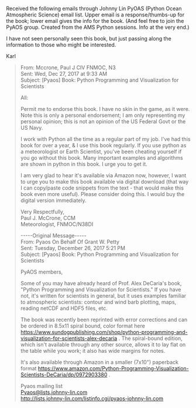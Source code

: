 Received the following emails through Johnny Lin PyOAS (Python Ocean Atmospheric Science) email list.
Upper email is a response/thumbs-up for the book; lower email gives the info for the book.
(And feel free to join the PyAOS group.  Created from the AMS Python sessions.  Info at the very end.)

I have not seen personally seen this book, but just passing along the information to those who might be interested.

Karl


> From: Mccrone, Paul J CIV FNMOC, N3  
> Sent: Wed, Dec 27, 2017 at 9:33 AM  
> Subject: [Pyaos] Book: Python Programming and Visualization for Scientists  
>
> All:
> 
> Permit me to endorse this book.  I have no skin in the game, as it were.  Note this is only a personal endorsement; I am only representing my personal opinion; this is not an opinion of the US Federal Govt or the US Navy.
> 
> I work with Python all the time as a regular part of my job. I've had this book for over a year, & I use this book regularly. If you use python as a meteorologist or Earth Scientist, you've been cheating yourself if you go without this book. Many important examples and algorithms are shown in python in this book. I urge you to get it.
> 
> I am very glad to hear it's available via Amazon now, however, I want to urge you to make this book available via digital download (that way I can copy/paste code snippets from the text - that would make this book even more useful). Please consider doing  this. I would buy the digital version immediately.
> 
> Very Respectfully,  
> Paul J. McCrone, CCM  
> Meteorologist, FNMOC/N38DI  
> 
> 
> -----Original Message-----  
> From: Pyaos On Behalf Of Grant W. Petty  
> Sent: Tuesday, December 26, 2017 5:21 PM  
> Subject: [Pyaos] Book: Python Programming and Visualization for Scientists  
> 
> 
> PyAOS members,
> 
> Some of you may have already heard of Prof. Alex DeCaria's book, "Python Programming and Visualization for Scientists."  If you have not, it's written for scientists in general, but it uses examples familiar to atmospheric scientists:  contour and wind barb plotting, maps, reading netCDF and HDF5 files, etc.
> 
> The book was recently been reprinted with error corrections and can be ordered in 8.5x11 spiral bound, color format here https://www.sundogpublishing.com/shop/python-programming-and-visualization-for-scientists-alex-decaria . The spiral-bound edition, which isn't available through any other source, allows it to lay flat on the table while you work; it also has wide margins for notes.
> 
> It's also available through Amazon in a smaller (7x10") paperback format https://www.amazon.com/Python-Programming-Visualization-Scientists-DeCaria/dp/0972903380 .
> 
> Pyaos mailing list  
> Pyaos@lists.johnny-lin.com  
> http://lists.johnny-lin.com/listinfo.cgi/pyaos-johnny-lin.com  
